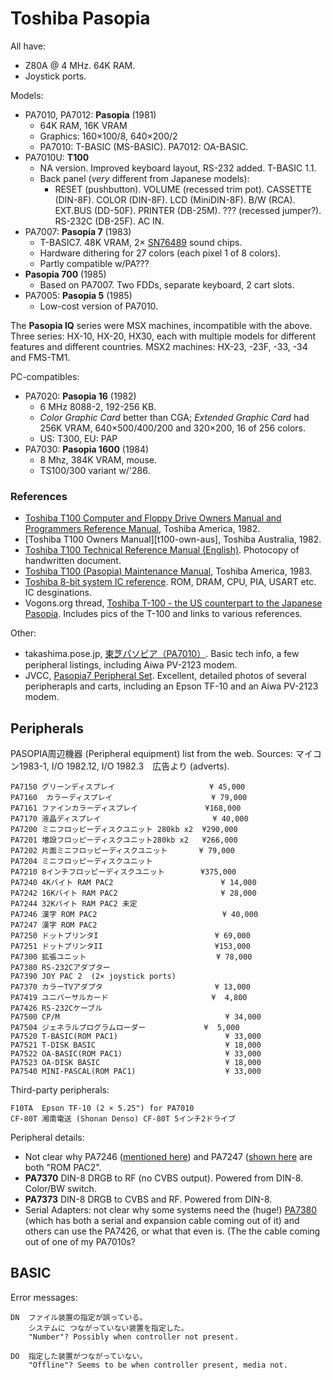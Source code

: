 Toshiba Pasopia
===============

All have:
- Z80A @ 4 MHz. 64K RAM.
- Joystick ports.

Models:
- PA7010, PA7012: __Pasopia__ (1981)
  - 64K RAM, 16K VRAM
  - Graphics: 160×100/8, 640×200/2
  - PA7010: T-BASIC (MS-BASIC). PA7012: OA-BASIC.
- PA7010U: __T100__
  - NA version. Improved keyboard layout, RS-232 added. T-BASIC 1.1.
  - Back panel (_very_ different from Japanese models):
    - RESET (pushbutton). VOLUME (recessed trim pot). CASSETTE (DIN-8F).
      COLOR (DIN-8F). LCD (MiniDIN-8F). B/W (RCA). EXT.BUS (DD-50F). PRINTER
      (DB-25M). ??? (recessed jumper?). RS-232C (DB-25F). AC IN.
- PA7007: __Pasopia 7__ (1983)
  - T-BASIC7.  48K VRAM, 2× [SN76489] sound chips.
  - Hardware dithering for 27 colors (each pixel 1 of 8 colors).
  - Partly compatible w/PA???
- __Pasopia 700__ (1985)
  - Based on PA7007. Two FDDs, separate keyboard, 2 cart slots.
- PA7005: __Pasopia 5__ (1985)
  - Low-cost version of PA7010.

The __Pasopia IQ__ series were MSX machines, incompatible with the above.
Three series: HX-10, HX-20, HX30, each with multiple models for different
features and different countries. MSX2 machines: HX-23, -23F, -33, -34 and
FMS-TM1.

PC-compatibles:
- PA7020: __Pasopia 16__ (1982)
   - 6 MHz 8088-2, 192-256 KB.
   - _Color Graphic Card_ better than CGA; _Extended Graphic Card_ had 256K
     VRAM, 640×500/400/200 and 320×200, 16 of 256 colors.
  - US: T300, EU: PAP
- PA7030: __Pasopia 1600__ (1984)
  - 8 Mhz, 384K VRAM, mouse.
  - TS100/300 variant w/'286.

### References

- [Toshiba T100 Computer and Floppy Drive Owners Manual and Programmers
  Reference Manual][t100-own-progref], Toshiba America, 1982.
- [Toshiba T100 Owners Manual][t100-own-aus], Toshiba Australia, 1982.
- [Toshiba T100 Technical Reference Manual (English)][t100-techref].
  Photocopy of handwritten document.
- [Toshiba T100 (Pasopia) Maintenance Manual][t100-maint], Toshiba America,
  1983.
- [Toshiba 8-bit system IC reference][tosh8]. ROM, DRAM, CPU, PIA, USART
  etc. IC desginations.
-  Vogons.org thread, [Toshiba T-100 - the US counterpart to the Japanese
   Pasopia][vog95487]. Includes pics of the T-100 and links to various
   references.

Other:
- takashima.pose.jp, [東芝パソピア（PA7010）][taka]. Basic tech info, a few
  peripheral listings, including Aiwa PV-2123 modem.
- JVCC, [Pasopia7 Peripheral Set][jvcc-348]. Excellent, detailed photos of
  several peripherapls and carts, including an Epson TF-10 and an Aiwa
  PV-2123 modem.


Peripherals
-----------

PASOPIA周辺機器 (Peripheral equipment) list from the web.
Sources: マイコン1983-1, I/O 1982.12, I/O 1982.3　広告より (adverts).

    PA7150 グリーンディスプレイ                     ¥ 45,000
    PA7160  カラーディスプレイ                      ¥ 79,000
    PA7161 ファインカラーディスプレイ               ¥168,000
    PA7170 液晶ディスプレイ                         ¥ 40,000
    PA7200 ミニフロッピーディスクユニット 280kb x2  ¥290,000
    PA7201 増設フロッピーディスクユニット280kb x2   ¥266,000
    PA7202 片面ミニフロッピーディスクユニット       ¥ 79,000
    PA7204 ミニフロッピーディスクユニット
    PA7210 8インチフロッピーディスクユニット        ¥375,000
    PA7240 4Kバイト RAM PAC2                        ¥ 14,000
    PA7242 16Kバイト RAM PAC2                       ¥ 28,000
    PA7244 32Kバイト RAM PAC2 未定
    PA7246 漢字 ROM PAC2                            ¥ 40,000
    PA7247 漢字 ROM PAC2
    PA7250 ドットプリンタI                          ¥ 69,000
    PA7251 ドットプリンタII                         ¥153,000
    PA7300 拡張ユニット                             ¥ 78,000
    PA7380 RS-232Cアダプター
    PA7390 JOY PAC 2  (2× joystick ports)
    PA7370 カラーTVアダプタ                         ¥ 13,000
    PA7419 ユニバーサルカード                       ¥  4,800
    PA7426 RS-232Cケーブル
    PA7500 CP/M                                     ¥ 34,000
    PA7504 ジェネラルプログラムローダー             ¥  5,000
    PA7520 T-BASIC(ROM PAC1)                        ¥ 33,000
    PA7521 T-DISK BASIC                             ¥ 18,000
    PA7522 OA-BASIC(ROM PAC1)                       ¥ 33,000
    PA7523 OA-DISK BASIC                            ¥ 18,000
    PA7540 MINI-PASCAL(ROM PAC1)                    ¥ 33,000

Third-party peripherals:

    F10TA  Epson TF-10 (2 × 5.25") for PA7010
    CF-80T 湘南電送 (Shonan Denso) CF-80T 5インチ2ドライブ

Peripheral details:
- Not clear why PA7246 ([mentioned here][taka]) and PA7247 ([shown
  here][jvcc-348] are both "ROM PAC2".
- __PA7370__ DIN-8 DRGB to RF (no CVBS output). Powered from DIN-8.
  Color/BW switch.
- __PA7373__ DIN-8 DRGB to CVBS and RF. Powered from DIN-8.
- Serial Adapters: not clear why some systems need the (huge!)
  [PA7380][jvcc-348] (which has both a serial and expansion cable coming
  out of it) and others can use the PA7426, or what that even is. (The the
  cable coming out of one of my PA7010s?



BASIC
-----

Error messages:

    DN  ファイル装置の指定が誤っている。
        システムに つながっていない装置を指定した。
        "Number"? Possibly when controller not present.

    DO  指定した装置がつながっていない。
        "Offline"? Seems to be when controller present, media not.



<!-------------------------------------------------------------------->
[SN76489]: https://en.wikipedia.org/wiki/Texas_Instruments_SN76489

[t100-maint]: https://archive.org/details/toshiba-t-100-maintenance-manual
[t100-own-progref]: https://archive.org/details/toshiba-t-100-manuals/Toshiba%20T100%20Owners%20Manual/
[t100-techref]: https://archive.org/details/toshiba-t-100-tech-ref-eng/
[tosh8]: https://datasheet.datasheetarchive.com/originals/distributors/Datasheets-X2/DSA12010006539.pdf
[vog95487]: https://www.vogons.org/viewtopic.php?f=46&t=95487

[jvcc-348]: https://hachibitto.com/jvcc/articles/view_article.php?id=348
[taka]: https://takashima.pose.jp/computer/PA7010.html
